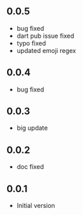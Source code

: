 ## 0.0.5

+ bug fixed
+ dart pub issue fixed
+ typo fixed
+ updated emoji regex

## 0.0.4

+ bug fixed

## 0.0.3

+ big update

## 0.0.2

+ doc fixed 

## 0.0.1

- Initial version
